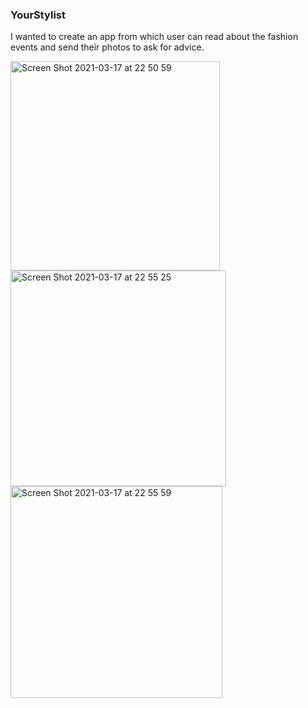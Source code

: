 ### YourStylist

I wanted to create an app from which user can read about the fashion events and send their photos to ask for advice.

<img width="335" alt="Screen Shot 2021-03-17 at 22 50 59" src="https://user-images.githubusercontent.com/51910678/111530212-1698c980-8774-11eb-90a8-a33477d1139a.png">

<img width="345" alt="Screen Shot 2021-03-17 at 22 55 25" src="https://user-images.githubusercontent.com/51910678/111530231-1b5d7d80-8774-11eb-817b-527fe9a202ef.png">
<img width="339" alt="Screen Shot 2021-03-17 at 22 55 59" src="https://user-images.githubusercontent.com/51910678/111530603-8ad36d00-8774-11eb-9dc0-93a4b82510c9.png">

